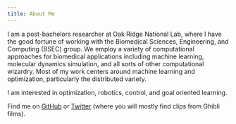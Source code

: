 ```yaml
---
title: About Me
---
```


I am a post-bachelors researcher at Oak Ridge National Lab, where I have the good fortune of working with the Biomedical Sciences, Engineering, and Computing (BSEC) group. We employ a variety of computational approaches for biomedical applications including machine learning, molecular dynamics simulation, and all sorts of other computational wizardry. Most of my work centers around machine learning and optimization, particularly the distributed variety.

I am interested in optimization, robotics, control, and goal oriented learning.

Find me on [GitHub](https://github.com/yngtodd) or [Twitter](https://twitter.com/youngmtodd) (where you will mostly find clips from Ghibli films).
